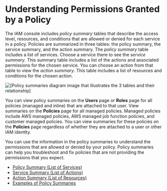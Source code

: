 # Understanding Permissions Granted by a Policy<a name="access_policies_understand"></a>

The IAM console includes *policy summary* tables that describe the access level, resources, and conditions that are allowed or denied for each service in a policy\. Policies are summarized in three tables: the policy summary, the service summary, and the action summary\. The *policy summary* table includes a list of services\. Choose a service there to see the *service summary*\. This summary table includes a list of the actions and associated permissions for the chosen service\. You can choose an action from that table to view the *action summary*\. This table includes a list of resources and conditions for the chosen action\. 

![\[Policy summaries diagram image that illustrates the 3 tables and their
        relationship\]](http://alpha-docs-aws.amazon.com/IAM/latest/UserGuide/images/policy_summaries-diagram.png)

You can view policy summaries on the **Users** page or **Roles** page for all policies \(managed and inline\) that are attached to that user\. View summaries on the **Policies** page for all managed policies\. Managed policies include AWS managed policies, AWS managed job function policies, and customer managed policies\. You can view summaries for these policies on the **Policies** page regardless of whether they are attached to a user or other IAM identity\.

You can use the information in the policy summaries to understand the permissions that are allowed or denied by your policy\. Policy summaries can help you troubleshoot and fix policies that are not providing the permissions that you expect\.


+ [Policy Summary \(List of Services\)](access_policies_understand-policy-summary.md)
+ [Service Summary \(List of Actions\)](access_policies_understand-service-summary.md)
+ [Action Summary \(List of Resources\)](access_policies_understand-action-summary.md)
+ [Examples of Policy Summaries](access_policies_policy-summary-examples.md)